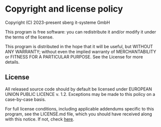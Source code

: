 Copyright and license policy
============================

Copyright (C) 2023-present sberg it-systeme GmbH

This program is free software: you can redistribute it and/or modify it under the terms of the license.

This program is distributed in the hope that it will be useful, but WITHOUT ANY WARRANTY; without even the implied warranty of MERCHANTABILITY or FITNESS FOR A PARTICULAR PURPOSE. See the License for more details.

License
-------
All released source code should by default be licensed under EUROPEAN UNION PUBLIC LICENCE v. 1.2.
Exceptions may be made to this policy on a case-by-case basis.

For full license conditions, including applicable addendums specific to this program, see the LICENSE.md file, which you should have received along with this notice. If not, check [here][0].

[0]: https://github.com/sberg-net/elbook/blob/main/LICENSE
